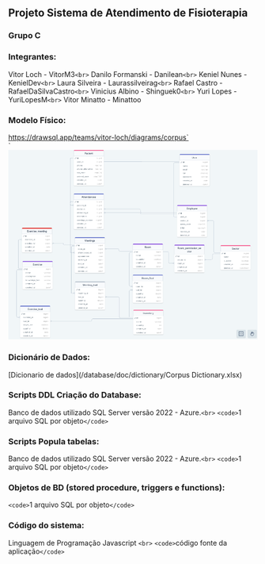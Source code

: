 ## Projeto Sistema de Atendimento de Fisioterapia

### Grupo C

### Integrantes:

Vitor Loch - VitorM3`<br>`
Danilo Formanski - Danilean`<br>`
Keniel Nunes - KenielDev`<br>`
Laura Silveira - Laurassilveirag`<br>`
Rafael Castro - RafaelDaSilvaCastro`<br>`
Vinicius Albino - Shinguek0`<br>`
Yuri Lopes - YuriLopesM`<br>`
Vitor Minatto - Minattoo

### Modelo Físico:

https://drawsql.app/teams/vitor-loch/diagrams/corpus`<br>`
![image-diagram](./database/doc/image/diagram.png)

### Dicionário de Dados:

[Dicionario de dados](/database/doc/dictionary/Corpus Dictionary.xlsx)

### Scripts DDL Criação do Database:

Banco de dados utilizado SQL Server versão 2022 - Azure.`<br>`
`<code>`1 arquivo SQL por objeto`</code>`

### Scripts Popula tabelas:

Banco de dados utilizado SQL Server versão 2022 - Azure.`<br>`
`<code>`1 arquivo SQL por objeto`</code>`

### Objetos de BD (stored procedure, triggers e functions):

`<code>`1 arquivo SQL por objeto`</code>`

### Código do sistema:

Linguagem de Programação Javascript `<br>`
`<code>`código fonte da aplicação`</code>`
